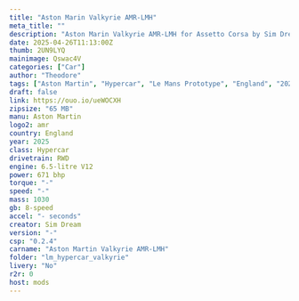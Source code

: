 ```yaml
---
title: "Aston Marin Valkyrie AMR-LMH"
meta_title: ""
description: "Aston Marin Valkyrie AMR-LMH for Assetto Corsa by Sim Dream"
date: 2025-04-26T11:13:00Z
thumb: 2UN9LYQ
mainimage: Qswac4V
categories: ["Car"]
author: "Theodore"
tags: ["Aston Martin", "Hypercar", "Le Mans Prototype", "England", "2025", "Sim Dream"]
draft: false
link: https://ouo.io/ueWOCXH
zipsize: "65 MB"
manu: Aston Martin
logo2: amr
country: England
year: 2025
class: Hypercar
drivetrain: RWD
engine: 6.5-litre V12
power: 671 bhp
torque: "-"
speed: "-"
mass: 1030
gb: 8-speed
accel: "- seconds"
creator: Sim Dream
version: "-"
csp: "0.2.4"
carname: "Aston Martin Valkyrie AMR-LMH"
folder: "lm_hypercar_valkyrie"
livery: "No"
r2r: 0
host: mods
---
```

